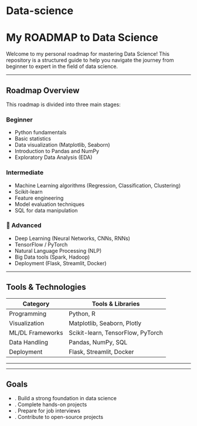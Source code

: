 # Data-science
#  My ROADMAP to Data Science

Welcome to my personal roadmap for mastering Data Science! This repository is a structured guide to help you navigate the journey from beginner to expert in the field of data science.

---

##  Roadmap Overview

This roadmap is divided into three main stages:

###  Beginner
- Python fundamentals
- Basic statistics
- Data visualization (Matplotlib, Seaborn)
- Introduction to Pandas and NumPy
- Exploratory Data Analysis (EDA)

###  Intermediate
- Machine Learning algorithms (Regression, Classification, Clustering)
- Scikit-learn
- Feature engineering
- Model evaluation techniques
- SQL for data manipulation

### 🔴 Advanced
- Deep Learning (Neural Networks, CNNs, RNNs)
- TensorFlow / PyTorch
- Natural Language Processing (NLP)
- Big Data tools (Spark, Hadoop)
- Deployment (Flask, Streamlit, Docker)

---

##  Tools & Technologies

| Category         | Tools & Libraries                          |
|------------------|--------------------------------------------|
| Programming      | Python, R                                  |
| Visualization    | Matplotlib, Seaborn, Plotly                |
| ML/DL Frameworks | Scikit-learn, TensorFlow, PyTorch          |
| Data Handling    | Pandas, NumPy, SQL                         |
| Deployment       | Flask, Streamlit, Docker                   |

---


---

##  Goals

- . Build a strong foundation in data science
- . Complete hands-on projects
- . Prepare for job interviews
- . Contribute to open-source projects



